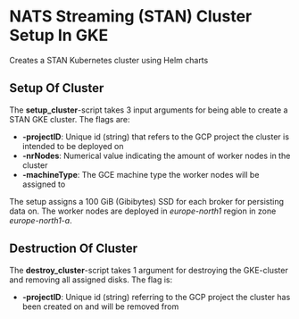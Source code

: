 # NATS Streaming (STAN) Cluster Setup In GKE
Creates a STAN Kubernetes cluster using Helm charts

## Setup Of Cluster
The **setup_cluster**-script takes 3 input arguments for being able to create a STAN GKE cluster.
The flags are:
* **-projectID**:  Unique id (string) that refers to the GCP project the cluster is intended to be deployed on
* **-nrNodes**: Numerical value indicating the amount of worker nodes in the cluster
* **-machineType**: The GCE machine type the worker nodes will be assigned to

The setup assigns a 100 GiB (Gibibytes) SSD for each broker for persisting data on. The worker nodes are deployed in *europe-north1* region in zone *europe-north1-a*.

## Destruction Of Cluster
The **destroy_cluster**-script takes 1 argument for destroying the GKE-cluster and removing all assigned disks. The flag is:
* **-projectID**:  Unique id (string) referring to the GCP project the cluster has been created on and will be removed from
